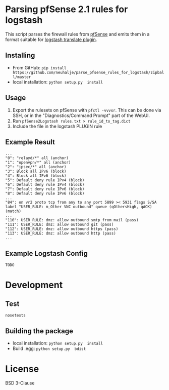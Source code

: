 Parsing pfSense 2.1 rules for logstash
===========================================

This script parses the firewall rules from [pfSense](https://www.pfsense.org/) and emits them in a format suitable for [logstash translate plugin](http://logstash.net/docs/1.4.2/filters/translate).

Installing
------------
* From GitHub: `pip install https://github.com/neuhalje/parse_pfsense_rules_for_logstash/zipball/master`
* local installation: `python setup.py  install`

Usage
---------

1. Export the rulesets on pfSense with `pfctl -vvvsr`. This can be done via SSH, or in the "Diagnostics/Command Prompt" part of the WebUI.
2. Run `pfSense2Logstash rules.txt > rule_id_to_tag.dict`
3. Include the file in the logstash PLUGIN rule

Example Result
----------------

```text
...
"0": "relayd/*" all (anchor)
"1": "openvpn/*" all (anchor)
"2": "ipsec/*" all (anchor)
"3": Block all IPv6 (block)
"4": Block all IPv6 (block)
"5": Default deny rule IPv4 (block)
"6": Default deny rule IPv4 (block)
"7": Default deny rule IPv6 (block)
"8": Default deny rule IPv6 (block)
...
"84": on vr2 proto tcp from any to any port 5899 >< 5931 flags S/SA label "USER_RULE: m_Other VNC outbound" queue (qOthersHigh, qACK) (match)
...
"110": USER_RULE: dmz: allow outbound smtp from mail (pass)
"111": USER_RULE: dmz: allow outbound git (pass)
"112": USER_RULE: dmz: allow outbound https (pass)
"113": USER_RULE: dmz: allow outbound http (pass)
...
```

Example Logstash Config
-----------------------
```text
TODO
```

Development
=============

Test
-----
`nosetests`

Building the package
----------------------
* local installation: `python setup.py  install`
* Build .egg: `python setup.py  bdist`

License
========

BSD 3-Clause
